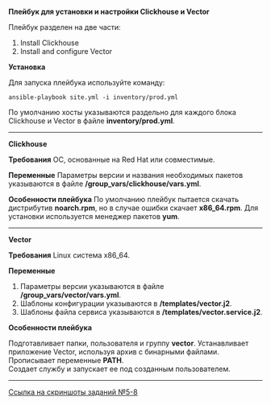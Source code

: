 **Плейбук для установки и настройки Clickhouse и Vector**

Плейбук разделен на две части:

   1. Install Clickhouse
   2. Install and configure Vector

**Установка**

Для запуска плейбука используйте команду:

```
ansible-playbook site.yml -i inventory/prod.yml
```
По умолчанию хосты указываются раздельно для каждого блока Clickhouse и Vector в файле **inventory/prod.yml**.

------------------

**Clickhouse**

**Требования**
ОС, основанные на Red Hat или совместимые.

**Переменные**
Параметры версии и названия необходимых пакетов указываются в файле **/group_vars/clickhouse/vars.yml**.

**Особенности плейбука**
По умолчанию плейбук пытается скачать дистрибутив **noarch.rpm**, но в случае ошибки скачает **x86_64.rpm**.
Для установки используется менеджер пакетов **yum**.

------------------

**Vector**

**Требования**
Linux система x86_64.

**Переменные**

1. Параметры версии указываются в файле **/group_vars/vector/vars.yml**.
2. Шаблоны конфигурации указываются в **/templates/vector.j2**.
3. Шаблоны файла сервиса указываются в **/templates/vector.service.j2**.

**Особенности плейбука**

Подготавливает папки, пользователя и группу **vector**.
Устанавливает приложение Vector, используя архив с бинарными файлами.
Прописывает переменные **PATH**.  
Создает службу и запускает ее под созданным пользователем.

------------------

[Ссылка на скриншоты заданий №5-8](https://github.com/BelcEV1985/08_ansible_playbook_02/blob/main/additional%20information/Tasks%205%20to%208.md)








